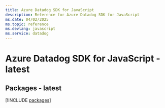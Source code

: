 ```yaml
---
title: Azure Datadog SDK for JavaScript
description: Reference for Azure Datadog SDK for JavaScript
ms.date: 04/02/2025
ms.topic: reference
ms.devlang: javascript
ms.service: datadog
---
```

# Azure Datadog SDK for JavaScript - latest
## Packages - latest
[!INCLUDE [packages](datadog-index.md)]